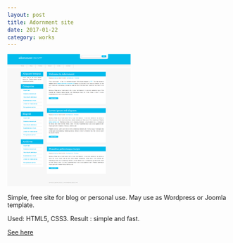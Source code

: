 ```yaml
---
layout: post
title: Adornment site
date: 2017-01-22
category: works
---
```

[<img src="/images/fulls/adornment.png" class="image">](/my-works/adornment/index.html)

Simple, free site for blog or personal use. May use as Wordpress or Joomla template.

Used: HTML5, CSS3. 
Result : simple and fast.

[See here](/my-works/adornment/index.html)